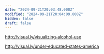 ```yaml
---
date: "2024-09-21T20:03:48.000Z"
modified: "2024-09-21T20:04:09.000Z"
hidden: false
draft: false
---
```

<http://visual.ly/visualizing-alcohol-use>

<http://visual.ly/under-educated-states-america>
